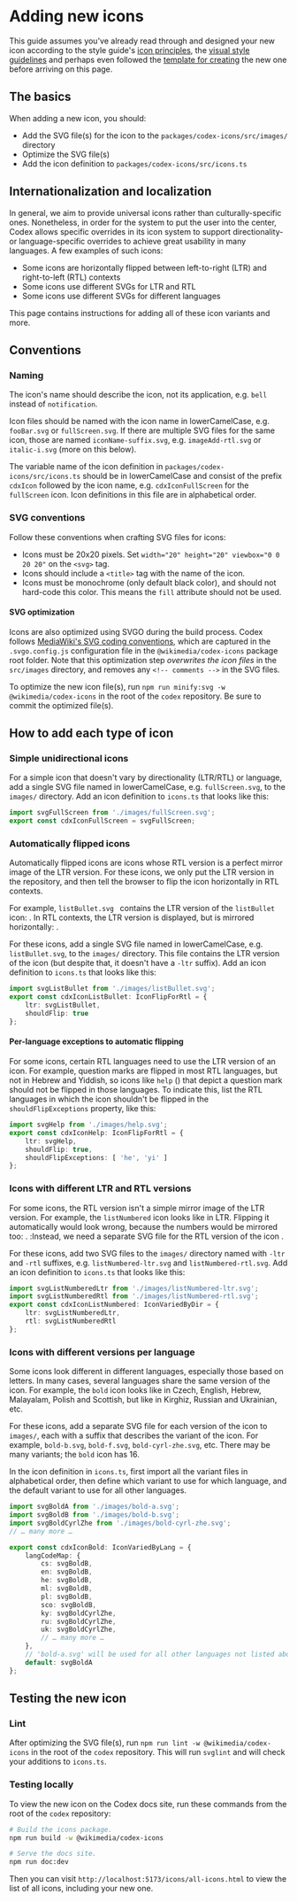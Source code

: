 <script setup>
import { CdxIcon } from '@wikimedia/codex';
import {
	cdxIconListBullet,
	cdxIconListNumbered,
	cdxIconHelp,
	cdxIconBold
 } from '@wikimedia/codex-icons';

const cdxIconListNumberedWronglyFlipped = {
	ltr: cdxIconListNumbered.ltr,
	shouldFlip: true
};
</script>

# Adding new icons

This guide assumes you've already read through and designed your new icon according to the
style guide's [icon principles](../style-guide/icons.md#principles),
the [visual style guidelines](../style-guide/icons.md#visual-style)
and perhaps even followed the [template for creating](../style-guide/icons.md#creating-icons) the
new one before arriving on this page.

## The basics

When adding a new icon, you should:
- Add the SVG file(s) for the icon to the `packages/codex-icons/src/images/` directory
- Optimize the SVG file(s)
- Add the icon definition to `packages/codex-icons/src/icons.ts`

## Internationalization and localization
In general, we aim to provide universal icons rather than culturally-specific ones. Nonetheless, in
order for the system to put the user into the center, Codex allows specific overrides in its icon
system to support directionality- or language-specific overrides to achieve great usability in many
languages. A few examples of such icons:

- Some icons are horizontally flipped between left-to-right (LTR) and right-to-left (RTL) contexts
- Some icons use different SVGs for LTR and RTL
- Some icons use different SVGs for different languages

This page contains instructions for adding all of these icon variants and more.

## Conventions

### Naming
The icon's name should describe the icon, not its application, e.g. `bell` instead of
`notification`.

Icon files should be named with the icon name in lowerCamelCase, e.g. `fooBar.svg` or
`fullScreen.svg`. If there are multiple SVG files for the same icon, those are named `iconName-suffix.svg`, e.g. `imageAdd-rtl.svg` or `italic-i.svg` (more on this below).

The variable name of the icon definition in `packages/codex-icons/src/icons.ts` should be in
lowerCamelCase and consist of the prefix `cdxIcon` followed by the icon name, e.g.
`cdxIconFullScreen` for the `fullScreen` icon. Icon definitions in this file are in alphabetical
order.

### SVG conventions
Follow these conventions when crafting SVG files for icons:
- Icons must be 20x20 pixels. Set `width="20" height="20" viewbox="0 0 20 20"` on the `<svg>`
  tag.
- Icons should include a `<title>` tag with the name of the icon.
- Icons must be monochrome (only default black color), and should not hard-code this color. This
  means the `fill` attribute should not be used.

#### SVG optimization

Icons are also optimized using SVGO during the build process. Codex follows
[MediaWiki's SVG coding conventions](https://www.mediawiki.org/wiki/Manual:Coding_conventions/SVG),
which are captured in the `.svgo.config.js` configuration file in the `@wikimedia/codex-icons`
package root folder. Note that this optimization step *overwrites the icon files* in the
`src/images` directory, and removes any `<!-- comments -->` in the SVG files.

To optimize the new icon file(s), run `npm run minify:svg -w @wikimedia/codex-icons` in the root of
the `codex` repository. Be sure to commit the optimized file(s).

## How to add each type of icon

### Simple unidirectional icons
For a simple icon that doesn't vary by directionality (LTR/RTL) or language, add a single SVG
file named in lowerCamelCase, e.g. `fullScreen.svg`, to the `images/` directory. Add an icon
definition to `icons.ts` that looks like this:

```ts
import svgFullScreen from './images/fullScreen.svg';
export const cdxIconFullScreen = svgFullScreen;
```

### Automatically flipped icons
Automatically flipped icons are icons whose RTL version is a perfect mirror image of the LTR
version. For these icons, we only put the LTR version in the repository, and then tell the
browser to flip the icon horizontally in RTL contexts.

<!--
	In the paragraph below, do not allow the <cdx-icon> tags to be at the start of the line!
	Icons at the start of a line are not inlined, but start a new paragraph, which we don't want.
-->
For example, `listBullet.svg ` contains the LTR version of the `listBullet` icon: <cdx-icon :icon="cdxIconListBullet" />.
In RTL contexts, the LTR version is displayed, but is mirrored horizontally: <cdx-icon :icon="cdxIconListBullet" dir="rtl" />.

For these icons, add a single SVG file named in lowerCamelCase, e.g. `listBullet.svg`, to the
`images/` directory. This file contains the LTR version of the icon (but despite that, it doesn't
have a `-ltr` suffix). Add an icon definition to `icons.ts` that looks like this:

```ts
import svgListBullet from './images/listBullet.svg';
export const cdxIconListBullet: IconFlipForRtl = {
	ltr: svgListBullet,
	shouldFlip: true
};
```

#### Per-language exceptions to automatic flipping
For some icons, certain RTL languages need to use the LTR version of an icon. For example, question
marks are flipped in most RTL languages, but not in Hebrew and Yiddish, so icons like `help`
(<cdx-icon :icon="cdxIconHelp" />) that depict a question mark should not be flipped in those
languages. To indicate this, list the RTL languages in which the icon shouldn't be flipped
in the `shouldFlipExceptions` property, like this:
```ts
import svgHelp from './images/help.svg';
export const cdxIconHelp: IconFlipForRtl = {
	ltr: svgHelp,
	shouldFlip: true,
	shouldFlipExceptions: [ 'he', 'yi' ]
};
```

### Icons with different LTR and RTL versions
<!--
	In the paragraph below, do not allow the <cdx-icon> tags to be at the start of the line!
	Icons at the start of a line are not inlined, but start a new paragraph, which we don't want.
-->
For some icons, the RTL version isn't a simple mirror image of the LTR version. For example,
the `listNumbered` icon looks like <cdx-icon :icon="cdxIconListNumbered" /> in LTR. Flipping
it automatically would look wrong, because the numbers would be mirrored too: <cdx-icon :icon="cdxIconListNumberedWronglyFlipped" dir="rtl" />.
Instead, we need a separate SVG file for the RTL version of the icon: <cdx-icon :icon="cdxIconListNumbered" dir="rtl" />.

For these icons, add two SVG files to the `images/` directory named with `-ltr` and `-rtl`
suffixes, e.g. `listNumbered-ltr.svg` and `listNumbered-rtl.svg`. Add an icon definition to
`icons.ts` that looks like this:
```ts
import svgListNumberedLtr from './images/listNumbered-ltr.svg';
import svgListNumberedRtl from './images/listNumbered-rtl.svg';
export const cdxIconListNumbered: IconVariedByDir = {
	ltr: svgListNumberedLtr,
	rtl: svgListNumberedRtl
};
```

### Icons with different versions per language
<!--
	In the paragraph below, do not allow the <cdx-icon> tags to be at the start of the line!
	Icons at the start of a line are not inlined, but start a new paragraph, which we don't want.
-->
Some icons look different in different languages, especially those based on letters. In many cases,
several languages share the same version of the icon. For example, the `bold` icon looks
like <cdx-icon :icon="cdxIconBold" lang="en" /> in Czech, English, Hebrew, Malayalam, Polish and
Scottish, but like <cdx-icon :icon="cdxIconBold" lang="ru" /> in Kirghiz, Russian and Ukrainian, etc.

For these icons, add a separate SVG file for each version of the icon to `images/`, each with a
suffix that describes the variant of the icon. For example, `bold-b.svg`, `bold-f.svg`,
`bold-cyrl-zhe.svg`, etc. There may be many variants; the `bold` icon has 16.

In the icon definition in `icons.ts`, first import all the variant files in alphabetical order,
then define which variant to use for which language, and the default variant to use for all other
languages.

```ts
import svgBoldA from './images/bold-a.svg';
import svgBoldB from './images/bold-b.svg';
import svgBoldCyrlZhe from './images/bold-cyrl-zhe.svg';
// … many more …

export const cdxIconBold: IconVariedByLang = {
	langCodeMap: {
		cs: svgBoldB,
		en: svgBoldB,
		he: svgBoldB,
		ml: svgBoldB,
		pl: svgBoldB,
		sco: svgBoldB,
		ky: svgBoldCyrlZhe,
		ru: svgBoldCyrlZhe,
		uk: svgBoldCyrlZhe,
		// … many more …
	},
	// 'bold-a.svg' will be used for all other languages not listed above.
	default: svgBoldA
};

```

## Testing the new icon

### Lint

After optimizing the SVG file(s), run `npm run lint -w @wikimedia/codex-icons` in the root of
the `codex` repository. This will run `svglint` and will check your additions to `icons.ts`.

### Testing locally

To view the new icon on the Codex docs site, run these commands from the root of the `codex`
repository:

```bash
# Build the icons package.
npm run build -w @wikimedia/codex-icons

# Serve the docs site.
npm run doc:dev
```

Then you can visit `http://localhost:5173/icons/all-icons.html` to view the list of all icons,
including your new one.

